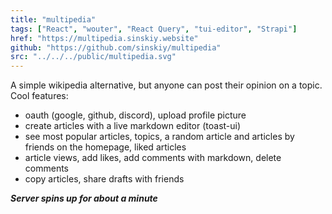 ```yaml
---
title: "multipedia"
tags: ["React", "wouter", "React Query", "tui-editor", "Strapi"]
href: "https://multipedia.sinskiy.website"
github: "https://github.com/sinskiy/multipedia"
src: "../../../public/multipedia.svg"
---
```


A simple wikipedia alternative, but anyone can post their opinion on a topic. Cool features:

- oauth (google, github, discord), upload profile picture
- create articles with a live markdown editor (toast-ui)
- see most popular articles, topics, a random article and articles by friends on the homepage, liked articles
- article views, add likes, add comments with markdown, delete comments
- copy articles, share drafts with friends

**_Server spins up for about a minute_**
